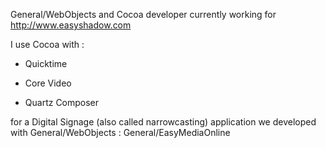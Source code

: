 

General/WebObjects and Cocoa developer currently working for http://www.easyshadow.com

I use Cocoa with :

- Quicktime

- Core Video

- Quartz Composer

for a Digital Signage (also called narrowcasting) application we developed with General/WebObjects : General/EasyMediaOnline